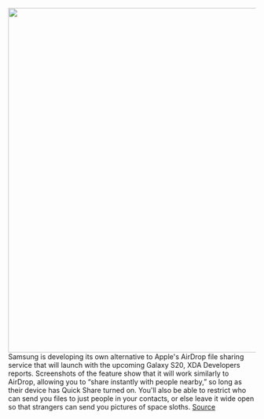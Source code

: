 <img src='https://cdn.vox-cdn.com/uploads/chorus_asset/file/11490453/a-01.0.png' width='700px' /><br/>
Samsung is developing its own alternative to Apple's AirDrop file sharing service that will launch with the upcoming Galaxy S20, XDA Developers reports. Screenshots of the feature show that it will work similarly to AirDrop, allowing you to “share instantly with people nearby,” so long as their device has Quick Share turned on. You'll also be able to restrict who can send you files to just people in your contacts, or else leave it wide open so that strangers can send you pictures of space sloths.
<a href='https://www.theverge.com/circuitbreaker/2020/1/24/21079869/samsung-to-debut-airdrop-competitor-alongside-galaxy-s20-report-claims'> Source <a/>